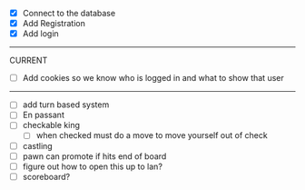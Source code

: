 * [X] Connect to the database
* [X] Add Registration
* [X] Add login

****************************************************************************************************
CURRENT
* [ ] Add cookies so we know who is logged in and what to show that user
****************************************************************************************************


* [ ] add turn based system
* [ ] En passant
* [ ] checkable king
    * [ ] when checked must do a move to move yourself out of check
* [ ] castling
* [ ] pawn can promote if hits end of board
* [ ] figure out how to open this up to lan?
* [ ] scoreboard?
